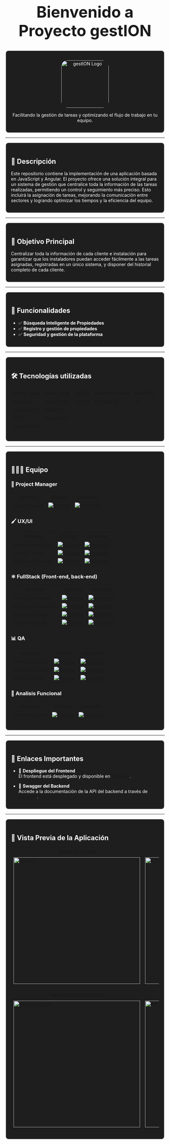 <div align="center">
   
  <h1 style="font-size: 3.5em;">Bienvenido a Proyecto gestION</h1>
  
  <div style="border: 2px solid #E5E7EB; border-radius: 10px; padding: 16px; background-color: #1E1E1E; color: white; text-align: center;">
  
  <p align="center">
    <img src="https://i.imgur.com/KYlj7dG.png" alt="gestION Logo" width="150" style="border-radius: 20px;">
  </p>
  <p>Facilitando la gestión de tareas y optimizando el flujo de trabajo en tu equipo.</p>
  
  </div>
</div>

---

<div style="border: 2px solid #E5E7EB; border-radius: 10px; padding: 16px; background-color: #1E1E1E; color: white;">

## 📄 Descripción

Este repositorio contiene la implementación de una aplicación basada en JavaScript y Angular. El proyecto ofrece una solución integral para un sistema de gestión que centralice toda la información de las tareas realizadas, permitiendo un control y seguimiento más preciso. Esto incluirá la asignación de tareas, mejorando la comunicación entre sectores y logrando optimizar los tiempos y la eficiencia del equipo.

</div>

---

<div style="border: 2px solid #E5E7EB; border-radius: 10px; padding: 16px; background-color: #1E1E1E; color: white;">

## 🎯 Objetivo Principal

Centralizar toda la información de cada cliente e instalación para garantizar que los instaladores puedan acceder fácilmente a las tareas asignadas, registradas en un único sistema, y disponer del historial completo de cada cliente.

</div>

---

<div style="border: 2px solid #E5E7EB; border-radius: 10px; padding: 16px; background-color: #1E1E1E; color: white;">

## 🌟 Funcionalidades

- ✅ **Búsqueda Inteligente de Propiedades**
- ✅ **Registro y gestión de propiedades**
- ✅ **Seguridad y gestión de la plataforma**

</div>

---

<div style="border: 2px solid #E5E7EB; border-radius: 10px; padding: 16px; background-color: #1E1E1E; color: white;">

## 🛠️ Tecnologías utilizadas

| **Front-End**       | **Back-End**       | **UX/UI**       | **Base de datos** | **Gestión** |
|---------------------|--------------------|-----------------|-------------------|-------------|
| Angular             | JavaScript        | Figma           | MongoDB           | Git         |
| JavaScript          | Node.js           |                 |                   |             |
| CSS                 | Express.js        |                 |                   |             |
| TypeScript          |                   |                 |                   |             |

</div>

---

<div style="border: 2px solid #E5E7EB; border-radius: 10px; padding: 16px; background-color: #1E1E1E; color: white;">

## 🧑‍🤝‍🧑 Equipo

### 📝 Project Manager

| Nombre            | GitHub                                                                                  | LinkedIn                                                                                      |
|-------------------|-----------------------------------------------------------------------------------------|----------------------------------------------------------------------------------------------|
| Triana Devia      | [![GitHub](https://img.shields.io/badge/GitHub-181717?logo=github&logoColor=white)]()   | [![LinkedIn](https://img.shields.io/badge/LinkedIn-0A66C2?logo=linkedin&logoColor=white)]()   |

### 🖌 UX/UI

| Nombre            | GitHub                                                                                  | LinkedIn                                                                                      |
|-------------------|-----------------------------------------------------------------------------------------|----------------------------------------------------------------------------------------------|
| Brian Azambuja    | [![GitHub](https://img.shields.io/badge/GitHub-181717?logo=github&logoColor=white)](Github.com/thebrianaz)   | [![LinkedIn](https://img.shields.io/badge/LinkedIn-0A66C2?logo=linkedin&logoColor=white)]()   |
| Emilia Faure      | [![GitHub](https://img.shields.io/badge/GitHub-181717?logo=github&logoColor=white)](https://github.com/EmiliaFaure)   | [![LinkedIn](https://img.shields.io/badge/LinkedIn-0A66C2?logo=linkedin&logoColor=white)](https://www.linkedin.com/in/emilia-faure/)   |
| Natalia Quevedo   | [![GitHub](https://img.shields.io/badge/GitHub-181717?logo=github&logoColor=white)]()   | [![LinkedIn](https://img.shields.io/badge/LinkedIn-0A66C2?logo=linkedin&logoColor=white)](https://www.linkedin.com/in/natalia-a-quevedo/)   |

### ⚛️ FullStack (Front-end, back-end)

| Nombre            | GitHub                                                                                  | LinkedIn                                                                                      |
|-------------------|-----------------------------------------------------------------------------------------|----------------------------------------------------------------------------------------------|
| Juan Rodriguez    | [![GitHub](https://img.shields.io/badge/GitHub-181717?logo=github&logoColor=white)](https://github.com/JuanCa291994)   | [![LinkedIn](https://img.shields.io/badge/LinkedIn-0A66C2?logo=linkedin&logoColor=white)](https://www.linkedin.com/in/juan-camilo-rodriguez-desarrolladorweb/)   |
| Enrique Avendaño  | [![GitHub](https://img.shields.io/badge/GitHub-181717?logo=github&logoColor=white)](https://github.com/wenriqueaa)   | [![LinkedIn](https://img.shields.io/badge/LinkedIn-0A66C2?logo=linkedin&logoColor=white)](https://www.linkedin.com/in/enriqueavendano)   |
| Ricardo Ortega    | [![GitHub](https://img.shields.io/badge/GitHub-181717?logo=github&logoColor=white)](https://github.com/quejuan52)   | [![LinkedIn](https://img.shields.io/badge/LinkedIn-0A66C2?logo=linkedin&logoColor=white)](https://www.linkedin.com/in/ricardo-ortega-desarrollador-web-ingeniero-electr%C3%B3nico/)   |
| Diego Poveda      | [![GitHub](https://img.shields.io/badge/GitHub-181717?logo=github&logoColor=white)](https://github.com/DiegoPoveda25 )   | [![LinkedIn](https://img.shields.io/badge/LinkedIn-0A66C2?logo=linkedin&logoColor=white)](https://www.linkedin.com/in/diegopoveda-desarrollador-fullstack/)   |

### 📊 QA

| Nombre            | GitHub                                                                                  | LinkedIn                                                                                      |
|-------------------|-----------------------------------------------------------------------------------------|----------------------------------------------------------------------------------------------|
| Diana Alcaraz     | [![GitHub](https://img.shields.io/badge/GitHub-181717?logo=github&logoColor=white)]()   | [![LinkedIn](https://img.shields.io/badge/LinkedIn-0A66C2?logo=linkedin&logoColor=white)]()   |
| Gabriela Pardo    | [![GitHub](https://img.shields.io/badge/GitHub-181717?logo=github&logoColor=white)]()   | [![LinkedIn](https://img.shields.io/badge/LinkedIn-0A66C2?logo=linkedin&logoColor=white)]()   |
| Paula Aballay     | [![GitHub](https://img.shields.io/badge/GitHub-181717?logo=github&logoColor=white)]()   | [![LinkedIn](https://img.shields.io/badge/LinkedIn-0A66C2?logo=linkedin&logoColor=white)]()   |

### 🧩 Analisis Funcional

| Nombre            | GitHub                                                                                  | LinkedIn                                                                                      |
|-------------------|-----------------------------------------------------------------------------------------|----------------------------------------------------------------------------------------------|
| Manuel López      | [![GitHub](https://img.shields.io/badge/GitHub-181717?logo=github&logoColor=white)]()   | [![LinkedIn](https://img.shields.io/badge/LinkedIn-0A66C2?logo=linkedin&logoColor=white)](https://www.linkedin.com/in/manuel-alejandro-lópez-banegas-561347146)   |

</div>

---

<div style="border: 2px solid #E5E7EB; border-radius: 10px; padding: 16px; background-color: #1E1E1E; color: white;">

## 🔗 Enlaces Importantes

- 🚀 **Despliegue del Frontend**  
  El frontend está desplegado y disponible en [Firebase](https://appgestion-team26n.web.app/).

- 📄 **Swagger del Backend**  
  Accede a la documentación de la API del backend a través de [Swagger](https://ftg-team-26-backend-preview.vercel.app/redoc).

</div>

---

<div style="border: 2px solid #E5E7EB; border-radius: 10px; padding: 16px; background-color: #1E1E1E; color: white;">

## 📸 Vista Previa de la Aplicación

| Pantalla LOGIN                                                                      | Pantalla ADMINISTRADOR                                                               |
|-------------------------------------------------------------------------------------|--------------------------------------------------------------------------------------|
| <img src="https://i.imgur.com/D8tD7uL.png" alt="LOGIN" width="400">                 | <img src="https://i.imgur.com/hD11vVB.png" alt="ADMINISTRADOR" width="400">          |

| Pantalla SUPERVISOR                                                                 | Pantalla ACTIVACION CUENTA                                                           |
|-------------------------------------------------------------------------------------|--------------------------------------------------------------------------------------|
| <img src="https://i.imgur.com/uxlMDZT.png" alt="SUPERVISOR" width="400">            | <img src="https://i.imgur.com/rlttrYb.png" alt="ACTIVACIONCUENTA" width="400">       |

</div>

